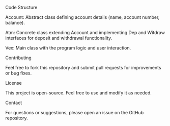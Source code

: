Code Structure





Account: Abstract class defining account details (name, account number, balance).



Atm: Concrete class extending Account and implementing Dep and Witdraw interfaces for deposit and withdrawal functionality.



Vex: Main class with the program logic and user interaction.

Contributing

Feel free to fork this repository and submit pull requests for improvements or bug fixes.

License

This project is open-source. Feel free to use and modify it as needed.

Contact

For questions or suggestions, please open an issue on the GitHub repository.
